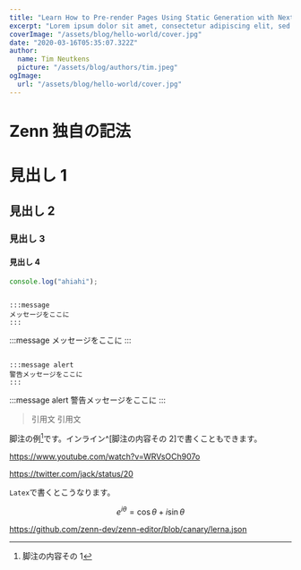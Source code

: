 ```yaml
---
title: "Learn How to Pre-render Pages Using Static Generation with Next.js"
excerpt: "Lorem ipsum dolor sit amet, consectetur adipiscing elit, sed do eiusmod tempor incididunt ut labore et dolore magna aliqua. Praesent elementum facilisis leo vel fringilla est ullamcorper eget. At imperdiet dui accumsan sit amet nulla facilities morbi tempus."
coverImage: "/assets/blog/hello-world/cover.jpg"
date: "2020-03-16T05:35:07.322Z"
author:
  name: Tim Neutkens
  picture: "/assets/blog/authors/tim.jpeg"
ogImage:
  url: "/assets/blog/hello-world/cover.jpg"
---
```


# Zenn 独自の記法

# 見出し 1

## 見出し 2

### 見出し 3

#### 見出し 4

```js:test.js
console.log("ahiahi");
```

```

:::message
メッセージをここに
:::

```

:::message
メッセージをここに
:::

```

:::message alert
警告メッセージをここに
:::

```

:::message alert
警告メッセージをここに
:::

> 引用文
> 引用文

脚注の例[^1]です。インライン^[脚注の内容その 2]で書くこともできます。

[^1]: 脚注の内容その 1

https://www.youtube.com/watch?v=WRVsOCh907o

https://twitter.com/jack/status/20

`Latex`で書くとこうなります。

$$
e^{i\theta} = \cos\theta + i\sin\theta
$$

https://github.com/zenn-dev/zenn-editor/blob/canary/lerna.json
